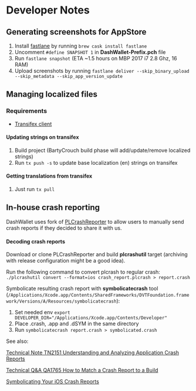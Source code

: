 
# Developer Notes

## Generating screenshots for AppStore

 1. Install [fastlane](fastlane.tools) by running `brew cask install fastlane`
 2. Uncomment `#define SNAPSHOT 1` in **DashWallet-Prefix.pch** file
 3. Run `fastlane snapshot` (ETA ~1.5 hours on MBP 2017 i7 2.8 Ghz, 16 RAM) 
 4. Upload screenshots by running `fastlane deliver --skip_binary_upload --skip_metadata --skip_app_version_update`

## Managing localized files

### Requirements

- [Transifex client](https://docs.transifex.com/client/installing-the-client)

#### Updating strings on transifex

1.  Build project (BartyCrouch build phase will add/update/remove localized strings)
2.  Run  `tx push -s`  to update base localization (en) strings on transifex

#### Getting translations from transifex

1.  Just run  `tx pull`

## In-house crash reporting

DashWallet uses fork of [PLCrashReporter](https://github.com/podkovyrin/plcrashreporter) to allow users to manually send crash reports if they decided to share it with us.

#### Decoding crash reports

Download or clone PLCrashReporter and build **plcrashutil** target (archiving with release configuration might be a good idea).

Run the following command to convert plcrash to regular crash: `./plcrashutil convert --format=ios crash_report.plcrash > report.crash`

Symbolicate resulting crash report with **symbolicatecrash** tool (`/Applications/Xcode.app/Contents/SharedFrameworks/DVTFoundation.framework/Versions/A/Resources/symbolicatecrash`):

1. Set needed env `export DEVELOPER_DIR="/Applications/Xcode.app/Contents/Developer"`
2. Place .crash, .app and .dSYM in the same directory
3. Run `symbolicatecrash report.crash > symbolicated.crash`

See also:

[Technical Note TN2151 Understanding and Analyzing Application Crash Reports](https://developer.apple.com/library/archive/technotes/tn2151/_index.html#//apple_ref/doc/uid/DTS40008184)

[Technical Q&A QA1765 How to Match a Crash Report to a Build](https://developer.apple.com/library/archive/qa/qa1765/_index.html#//apple_ref/doc/uid/DTS40012196)

[Symbolicating Your iOS Crash Reports](https://possiblemobile.com/2015/03/symbolicating-your-ios-crash-reports/)

